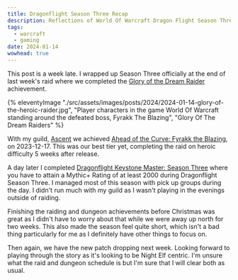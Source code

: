 ```yaml
---
title: Dragonflight Season Three Recap
description: Reflections of World Of Warcraft Dragon Flight Season Three.
tags:
  - warcraft
  - gaming
date: 2024-01-14
wowhead: true
---
```


This post is a week late. I wrapped up Season Three officially at the end of last week's raid where we completed the [Glory of the Dream Raider](https://www.wowhead.com/achievement=19349/glory-of-the-dream-raider) achievement.

{% eleventyImage "./src/assets/images/posts/2024/2024-01-14-glory-of-the-heroic-raider.jpg", "Player characters in the game World Of Warcraft standing around the defeated boss, Fyrakk The Blazing", "Glory Of The Dream Raiders" %}

With my guild, [Ascent](https://raider.io/ascent) we achieved [Ahead of the Curve: Fyrakk the Blazing](https://www.wowhead.com/achievement=19350/ahead-of-the-curve-fyrakk-the-blazing), on 2023-12-17. This was our best tier yet, completing the raid on heroic difficulty 5 weeks after release.

A day later I completed [Dragonflight Keystone Master: Season Three](https://www.wowhead.com/achievement=19011/dragonflight-keystone-master-season-three) where you have to attain a Mythic+ Rating of at least 2000 during Dragonflight Season Three. I managed most of this season with pick up groups during the day. I didn't run much with my guild as I wasn't playing in the evenings outside of raiding.

Finishing the raiding and dungeon achievements before Christmas was great as I didn't have to worry about that while we were away up north for two weeks. This also made the season feel quite short, which isn't a bad thing particularly for me as I definitely have other things to focus on.

Then again, we have the new patch dropping next week. Looking forward to playing through the story as it's looking to be Night Elf centric. I'm unsure what the raid and dungeon schedule is but I'm sure that I will clear both as usual.
